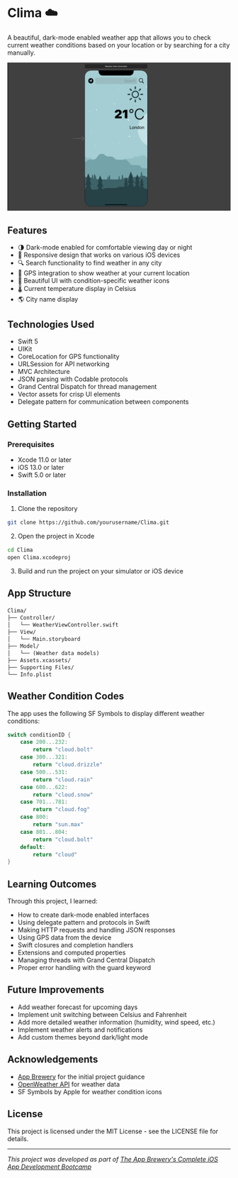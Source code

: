 # Clima ☁️

A beautiful, dark-mode enabled weather app that allows you to check current weather conditions based on your location or by searching for a city manually.

![Clima App Screenshot](1.png)

## Features

- 🌗 Dark-mode enabled for comfortable viewing day or night
- 📱 Responsive design that works on various iOS devices
- 🔍 Search functionality to find weather in any city
- 📍 GPS integration to show weather at your current location
- 🌈 Beautiful UI with condition-specific weather icons
- 🌡️ Current temperature display in Celsius
- 🌎 City name display

## Technologies Used

- Swift 5
- UIKit
- CoreLocation for GPS functionality
- URLSession for API networking
- MVC Architecture
- JSON parsing with Codable protocols
- Grand Central Dispatch for thread management
- Vector assets for crisp UI elements
- Delegate pattern for communication between components

## Getting Started

### Prerequisites

- Xcode 11.0 or later
- iOS 13.0 or later
- Swift 5.0 or later

### Installation

1. Clone the repository
```bash
git clone https://github.com/yourusername/Clima.git
```

2. Open the project in Xcode
```bash
cd Clima
open Clima.xcodeproj
```

3. Build and run the project on your simulator or iOS device

## App Structure

```
Clima/
├── Controller/
│   └── WeatherViewController.swift
├── View/
│   └── Main.storyboard
├── Model/
│   └── (Weather data models)
├── Assets.xcassets/
├── Supporting Files/
└── Info.plist
```

## Weather Condition Codes

The app uses the following SF Symbols to display different weather conditions:

```swift
switch conditionID {
    case 200...232:
        return "cloud.bolt"
    case 300...321:
        return "cloud.drizzle"
    case 500...531:
        return "cloud.rain"
    case 600...622:
        return "cloud.snow"
    case 701...781:
        return "cloud.fog"
    case 800:
        return "sun.max"
    case 801...804:
        return "cloud.bolt"
    default:
        return "cloud"
}
```

## Learning Outcomes

Through this project, I learned:
- How to create dark-mode enabled interfaces
- Using delegate pattern and protocols in Swift
- Making HTTP requests and handling JSON responses
- Using GPS data from the device
- Swift closures and completion handlers
- Extensions and computed properties
- Managing threads with Grand Central Dispatch
- Proper error handling with the guard keyword

## Future Improvements

- Add weather forecast for upcoming days
- Implement unit switching between Celsius and Fahrenheit
- Add more detailed weather information (humidity, wind speed, etc.)
- Implement weather alerts and notifications
- Add custom themes beyond dark/light mode

## Acknowledgements

- [App Brewery](https://www.appbrewery.co/) for the initial project guidance
- [OpenWeather API](https://openweathermap.org/api) for weather data
- SF Symbols by Apple for weather condition icons

## License

This project is licensed under the MIT License - see the LICENSE file for details.

---

*This project was developed as part of [The App Brewery's Complete iOS App Development Bootcamp](https://www.appbrewery.co/)*
